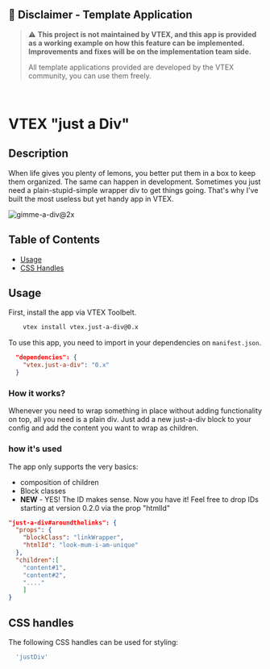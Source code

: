 ## 🚨 Disclaimer - Template Application
>:warning: **This project is not maintained by VTEX, and this app is provided as a working example on how this feature can be implemented. Improvements and fixes will be on the implementation team side.**
>
>All template applications provided are developed by the VTEX community, you can use them freely.

&nbsp;
# VTEX "just a Div"

## Description

When life gives you plenty of lemons, you better put them in a box to keep them organized.
The same can happen in development. Sometimes you just need a plain-stupid-simple wrapper div to get things going. 
That's why I've built the most useless but yet handy app in VTEX.


<img  alt="gimme-a-div@2x" src="https://user-images.githubusercontent.com/93577143/154315105-bbbab1c8-d0ad-4013-89e1-a75c60250655.png">


## Table of Contents

- [Usage](#usage)
- [CSS Handles](#css-handles)


## Usage
First, install the app via VTEX Toolbelt. 

```bash
    vtex install vtex.just-a-div@0.x
```

To use this app, you need to import in your dependencies on `manifest.json`.

```json
  "dependencies": {
    "vtex.just-a-div": "0.x"
  }
```

### How it works?
Whenever you need to wrap something in place without adding functionality on top, all you need is a plain div. Just add a new just-a-div block to your config and add the content you want to wrap as children.


### how it's used
The app only supports the very basics: 
* composition of children
* Block classes
* **NEW** - YES! The ID makes sense. Now you have it! Feel free to drop IDs starting at version 0.2.0 via the prop "htmlId"

```json
"just-a-div#aroundthelinks": {
  "props": {
    "blockClass": "linkWrapper",
    "htmlId": "look-mum-i-am-unique"
  },
  "children":[
	"content#1",
	"content#2",
	"...."
	]	
}
```


## CSS handles
The following CSS handles can be used for styling:

```js
  'justDiv'
```




